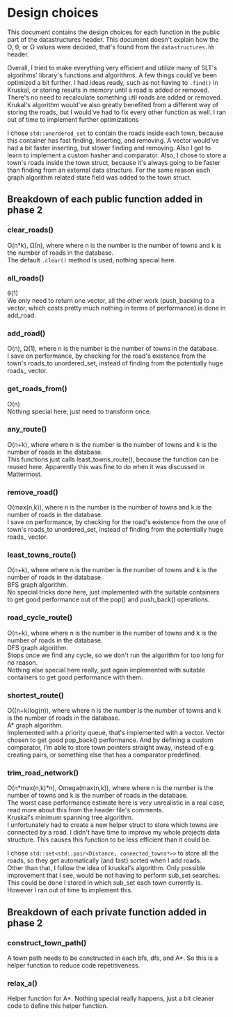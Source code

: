 # Design choices
This document contains the design choices for each function in the public part of the datastructures header. This document doesn't explain how the O, θ, or Ω values were decided, that's found from the `datastructures.hh` header.

Overall, I tried to make everything very efficient and utilize many of SLT's algorihms' library's functions and algorithms. A few things could've been optimized a bit further. I had ideas ready, such as not having to `.find()` in Kruskal, or storing results in memory until a road is added or removed. There's no need to recalculate something util roads are added or removed. Krukal's algorithm would've also greatly benefited from a different way of storing the roads, but I would've had to fix every other function as well. I ran out of time to implement further optimizations

I chose `std::unordered_set` to contain the roads inside each town, because this container has fast finding, inserting, and removing. A vector would've had a bit faster inserting, but slower finding and removing. Also I got to learn to implement a custom hasher and comparator. Also, I chose to store a town's roads inside the town struct, because it's always going to be faster than finding from an external data structure. For the same reason each graph algorithm related state field was added to the town struct.

## Breakdown of each public function added in phase 2
### clear_roads()
O(n*k), Ω(n), where where n is the number is the number of towns and k is the number of roads in the database.  
The default `.clear()` method is used, nothing special here.

### all_roads()
θ(1)  
We only need to return one vector, all the other work (push_backing to a vector, which costs pretty much nothing in terms of performance) is done in add_road.

### add_road()
O(n), Ω(1), where n is the number is the number of towns in the database.  
I save on performance, by checking for the road's existence from the town's roads_to unordered\_set, instead of finding from the potentially huge roads\_ vector.

### get_roads_from()
O(n)  
Nothing special here, just need to transform once.

### any_route()
O(n+k), where where n is the number is the number of towns and k is the number of roads in the database.  
This functions just calls least_towns_route(), because the function can be reused here. Apparently this was fine to do when it was discussed in Mattermost.

### remove_road()
O(max(n,k)), where n is the number is the number of towns and k is the number of roads in the database.  
I save on performance, by checking for the road's existence from the one of town's roads_to unordered\_set, instead of finding from the potentially huge roads\_ vector. 

### least_towns_route()
O(n+k), where where n is the number is the number of towns and k is the number of roads in the database.  
BFS graph algorithm.  
No special tricks done here, just implemented with the suitable containers to get good performance out of the pop() and push_back() operations.

### road_cycle_route()
O(n+k), where where n is the number is the number of towns and k is the number of roads in the database.  
DFS graph algorithm.  
Stops once we find any cycle, so we don't run the algorithm for too long for no reason.  
Nothing else special here really, just again implemented with suitable containers to get good performance with them.

### shortest_route()
O((n+k)log(n)), where where n is the number is the number of towns and k is the number of roads in the database.  
A* graph algorithm.  
Implemented with a priority queue, that's implemented with a vector. Vector chosen to get good pop_back() performance. And by defining a custom comparator, I'm able to store town pointers straight away, instead of e.g. creating pairs, or something else that has a comparator predefined.

### trim_road_network()
O(n*max(n,k)*n), Omega(max(n,k)), where where n is the number is the number of towns and k is the number of roads in the database.  
The worst case performance estimate here is very unrealistic in a real case, read more about this from the header file's comments.  
Kruskal's minimum spanning tree algorithm.  
I unfortunately had to create a new helper struct to store which towns are connected by a road. I didn't have time to improve my whole projects data structure. This causes this function to be less efficient than it could be.

I chose `std::set<std::pair<Distance, connected_towns*>>` to store all the roads, so they get automatically (and fast) sorted when I add roads.  
Other than that, I follow the idea of kruskal's algorithm. Only possible improvement that I see, would be not having to perform sub\_set searches. This could be done I stored in which sub\_set each town currently is. However I ran out of time to implement this.

## Breakdown of each private function added in phase 2
### construct_town_path()
A town path needs to be constructed in each bfs, dfs, and A*. So this is a helper function to reduce code repetitiveness.

### relax_a()
Helper function for A*. Nothing special really happens, just a bit cleaner code to define this helper function.